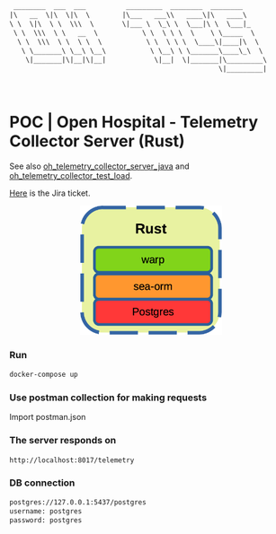 ```
 ________  ___  ___          _________  ________  ________      
|\   __  \|\  \|\  \        |\___   ___\\   ____\|\   ____\     
\ \  \|\  \ \  \\\  \       \|___ \  \_\ \  \___|\ \  \___|_    
 \ \  \\\  \ \   __  \           \ \  \ \ \  \    \ \_____  \   
  \ \  \\\  \ \  \ \  \           \ \  \ \ \  \____\|____|\  \  
   \ \_______\ \__\ \__\           \ \__\ \ \_______\____\_\  \ 
    \|_______|\|__|\|__|            \|__|  \|_______|\_________\
                                                    \|_________|
                                                                
                                                                
```                                                              

# POC | Open Hospital - Telemetry Collector Server (Rust)
See also [oh_telemetry_collector_server_java](https://github.com/goto-eof/oh_telemetry_collector_server_java) and [oh_telemetry_collector_test_load](https://github.com/goto-eof/oh_telemetry_collector_load_test).

[Here](https://openhospital.atlassian.net/browse/OP-952) is the Jira ticket.

<p align="center" width="100%">
    <img width="50%" src="dev-stack.png"> 
</p>
 
### Run 

```bash
docker-compose up
```

### Use postman collection for making requests

Import postman.json

### The server responds on

```
http://localhost:8017/telemetry
```


### DB connection

```
postgres://127.0.0.1:5437/postgres
username: postgres
password: postgres
```
